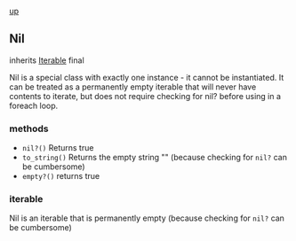 [up](index.md)

## Nil
inherits [Iterable](iterable.md)
final

Nil is a special class with exactly one instance - it cannot be instantiated.  It can be treated as a permanently empty iterable that will never have contents to iterate, but does not require checking for nil? before using in a foreach loop.

### methods
- `nil?()` Returns true
- `to_string()` Returns the empty string "" (because checking for `nil?` can be cumbersome)
- `empty?()` returns true

### iterable
Nil is an iterable that is permanently empty (because checking for `nil?` can be cumbersome)
